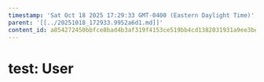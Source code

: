 ```yaml
---
timestamp: 'Sat Oct 18 2025 17:29:33 GMT-0400 (Eastern Daylight Time)'
parent: '[[../20251018_172933.9952a6d1.md]]'
content_id: a854272450bbfce8bad4b3af319f4153ce519bb4cd1382031931a9ee3be53ac8
---
```


# test: User
